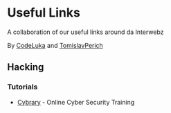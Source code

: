 # Useful Links
A collaboration of our useful links around da Interwebz

By [CodeLuka](https://github.com/coderluka) and [TomislavPerich](https://github.com/tomislavperich)


## Hacking
### Tutorials
* [Cybrary](https://cybrary.it) - Online Cyber Security Training
